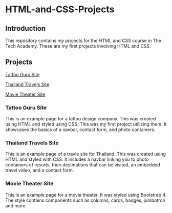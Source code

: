 # HTML-and-CSS-Projects
## Introduction
This repository contains my projects for the HTML and CSS course in The Tech Academy. These are my first projects involving HTML and CSS. 
## Projects
[Tattoo Guru Site](https://github.com/myrastrickland13/HTML-and-CSS-Projects/tree/main/Project_1)

[Thailand Travels Site](https://github.com/myrastrickland13/HTML-and-CSS-Projects/tree/main/One-Page%20Website)

[Movie Theater Site](https://github.com/myrastrickland13/HTML-and-CSS-Projects/tree/main/bootstrap4_project)

### Tattoo Guru Site

This is an example page for a tattoo design company. This was created using HTML and styled using CSS. This was my first project utilizing them. It showcases the basics of a navbar, contact form, and photo containers. 

### Thailand Travels Site

This is an example page of a travle site for Thailand. This was created using HTML and styled with CSS. It includes a navbar linking you to photo containers of resorts, then destinations that can be visited, an embedded travel video, and a contact form.

### Movie Theater Site

This is an example page for a movie theater. It was styled using Bootstrap 4. The style contains components such as columns, cards, badges, jumbotron and more.
